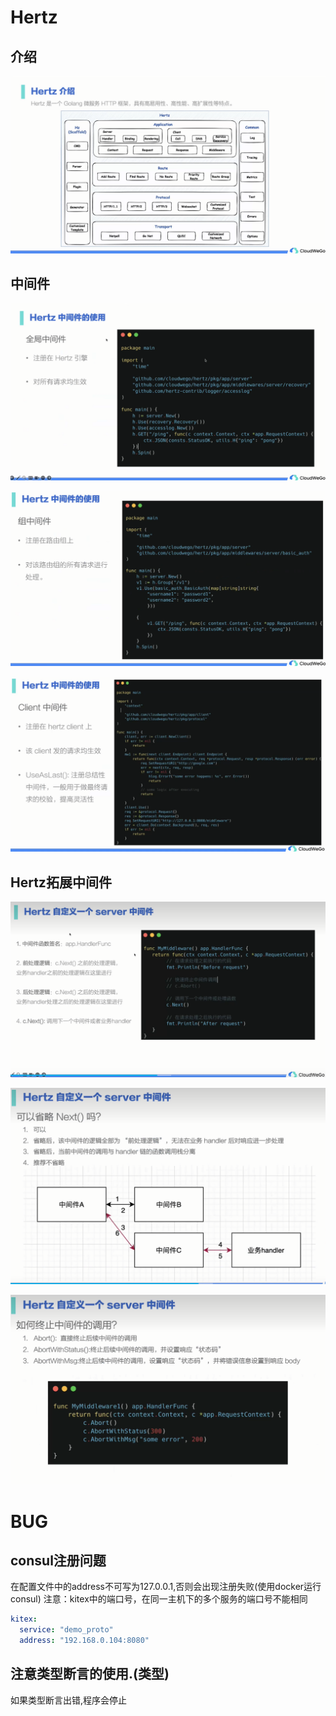 # Hertz

## 介绍

![介绍](image/介绍.png)

## 中间件

![全局中间件](image/全局中间件.png)

![组中间件](image/组中间件.png)

![client中间件](image/client中间件.png)

## Hertz拓展中间件

![自定义中间件](image/自定义中间件.png)

![next](image/next.png)

![abort](image/abort.png)


# BUG

## consul注册问题


在配置文件中的address不可写为127.0.0.1,否则会出现注册失败(使用docker运行consul)
注意：kitex中的端口号，在同一主机下的多个服务的端口号不能相同
```yaml
kitex:
  service: "demo_proto"
  address: "192.168.0.104:8080"
```

## 注意类型断言的使用.(类型)

如果类型断言出错,程序会停止